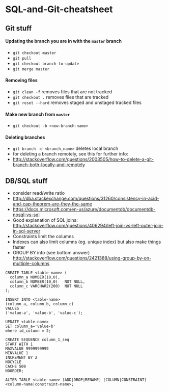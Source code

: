 # SQL-and-Git-cheatsheet

## Git stuff

#### Updating the branch you are in with the `master` branch
* `git checkout master`
* `git pull`
* `git checkout branch-to-update`
* `git merge master`

#### Removing files
* `git clean -f` removes files that are not tracked
* `git checkout .` removes files that are tracked
* `git reset --hard` removes staged and unstaged tracked files

#### Make new branch from `master`
* `git checkout -b <new-branch-name>`

#### Deleting branches
* `git branch -d <branch_name>` deletes local branch
* for deleting a branch remotely, see this for further info:
 * http://stackoverflow.com/questions/2003505/how-to-delete-a-git-branch-both-locally-and-remotely

## DB/SQL stuff

* consider read/write ratio
* http://dba.stackexchange.com/questions/31260/consistency-in-acid-and-cap-theorem-are-they-the-same
* https://docs.microsoft.com/en-us/azure/documentdb/documentdb-nosql-vs-sql
* Good explanation of SQL joins: http://stackoverflow.com/questions/406294/left-join-vs-left-outer-join-in-sql-server
* Constraints limit the columns
* Indexes can also limit columns (eg. unique index) but also make things faster
* GROUP BY info (see bottom answer) http://stackoverflow.com/questions/2421388/using-group-by-on-multiple-columns

```
CREATE TABLE <table-name> (
  column_a NUMBER(10,0),
  column_b NUMBER(10,0)   NOT NULL,
  column_c VARCHAR2(200)  NOT NULL
);
```

```
INSERT INTO <table-name>
(column_a, column_b, column_c)
VALUES
('value-a', 'value-b', 'value-c');
```

```
UPDATE <table-name>
SET column_a='value-b'
where id_column = 2;
```

```
CREATE SEQUENCE column_1_seq
START WITH 1
MAXVALUE 9999999999
MINVALUE 1
INCREMENT BY 2
NOCYCLE
CACHE 500
NOORDER;
```

```
ALTER TABLE <table-name> [ADD|DROP|RENAME] [COLUMN|CONSTRAINT] <column-name|constraint-name>;
```

